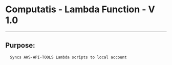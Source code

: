 #   Computatis - Lambda Function - V 1.0
--------------------------------------------------------------------------------
## Purpose:
      Syncs AWS-API-TOOLS Lambda scripts to local account
